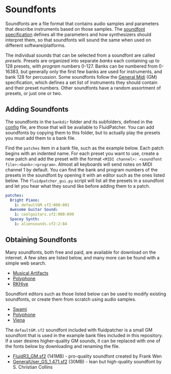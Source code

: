 # Soundfonts

Soundfonts are a file format that contains audio samples and parameters that describe instruments based on those samples. The [soundfont specification](http://www.synthfont.com/sfspec24.pdf) defines all the parameters and how synthesizers should interpret them, so that soundfonts will sound the same when used on different software/platforms.

The individual sounds that can be selected from a soundfont are called _presets_. Presets are organized into separate _banks_ each containing up to 128 presets, with _program_ numbers 0-127. Banks can be numbered from 0-16383, but generally only the first few banks are used for instruments, and bank 128 for percussion. Some soundfonts follow the [General Midi](https://www.midi.org/specifications/midi1-specifications/general-midi-specifications) (GM) specification, which defines a set list of instruments they should contain and their preset numbers. Other soundfonts have a random assortment of presets, or just one or two.

## Adding Soundfonts

The soundfonts in the `bankdir` folder and its subfolders, defined in the [config](basic_usage/#config-files) file, are those that will be available to FluidPatcher. You can add soundfonts by copying them to this folder, but to actually play the presets you must add them to a bank file.

Find the `patches` item in a bank file, such as the example below. Each patch begins with an indented name. For each preset you want to use, create a new patch and add the preset with the format `<MIDI channel>: <soundfont file>:<bank>:<program>`. Almost all keyboards will send notes on MIDI channel 1 by default. You can find the bank and program numbers of the presets in the soundfont by opening it with an editor such as the ones listed below. The `fluidpatcher_gui.py` script will list all the presets in a soundfont and let you hear what they sound like before adding them to a patch.

```yaml
patches:
  Bright Piano:
	1: defaultGM.sf2:000:001
  Awesome Guitar Sound:
    1: coolguitars.sf2:000:099
  Spacey Synth:
	1: aliensounds.sf2:2:84
```

## Obtaining Soundfonts

Many soundfonts, both free and paid, are available for download on the internet. A few sites are listed below, and many more can be found with a simple web search.

* [Musical Artifacts](https://musical-artifacts.com/)
* [Polyphone](https://www.polyphone-soundfonts.com/download-soundfonts)
* [RKHive](https://rkhive.com/)

Soundfont editors such as those listed below can be used to modify existing soundfonts, or create them from scratch using audio samples.

* [Swami](http://www.swamiproject.org/)
* [Polyphone](https://www.polyphone-soundfonts.com/)
* [Viena](https://www.softpedia.com/get/Multimedia/Audio/Other-AUDIO-Tools/Viena.shtml)

The `defaultGM.sf2` soundfont included with fluidpatcher is a small GM soundfont that is used in the example bank files included in this repository. If a user desires higher-quality GM sounds, it can be replaced with one of the fonts below by downloading and renaming the file.

* [FluidR3_GM.sf2](https://archive.org/details/fluidr3-gm-gs) (141MB) - pro-quality soundfont created by Frank Wen
* [GeneralUser_GS_1.471.sf2](https://schristiancollins.com/generaluser) (30MB) - lean but high-quality soundfont by S. Christian Collins
